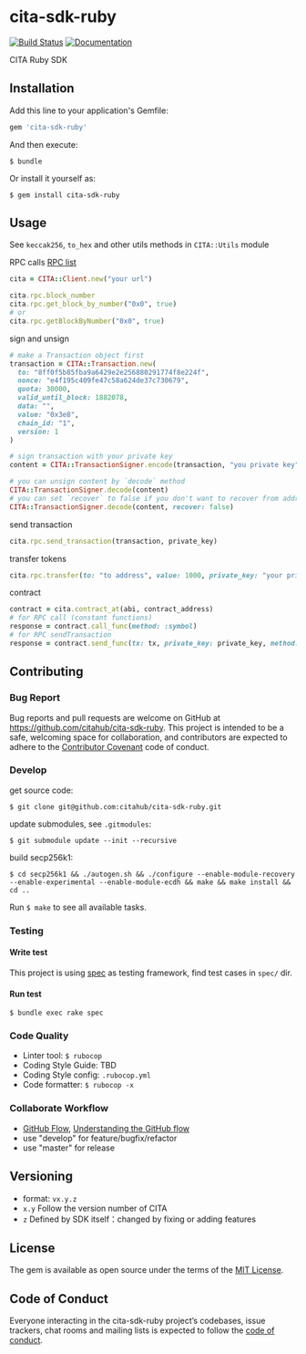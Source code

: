 # cita-sdk-ruby

[![Build Status](https://travis-ci.org/cryptape/cita-sdk-ruby.svg?branch=master)](https://travis-ci.org/cryptape/cita-sdk-ruby)
[![Documentation](http://img.shields.io/badge/docs-rdoc.info-blue.svg)](https://www.rubydoc.info/github/cryptape/cita-sdk-ruby/master)

CITA Ruby SDK

## Installation

Add this line to your application's Gemfile:

```ruby
gem 'cita-sdk-ruby'
```

And then execute:

    $ bundle

Or install it yourself as:

    $ gem install cita-sdk-ruby

## Usage

See `keccak256`, `to_hex` and other utils methods in `CITA::Utils` module

RPC calls [RPC list](https://docs.nervos.org/cita/#/rpc_guide/rpc)

```ruby
cita = CITA::Client.new("your url")

cita.rpc.block_number
cita.rpc.get_block_by_number("0x0", true)
# or
cita.rpc.getBlockByNumber("0x0", true) 
```

sign and unsign

```ruby
# make a Transaction object first
transaction = CITA::Transaction.new(
  to: "8ff0f5b85fba9a6429e2e256880291774f8e224f",
  nonce: "e4f195c409fe47c58a624de37c730679",
  quota: 30000,
  valid_until_block: 1882078,
  data: "",
  value: "0x3e8",
  chain_id: "1",
  version: 1
)

# sign transaction with your private key
content = CITA::TransactionSigner.encode(transaction, "you private key")

# you can unsign content by `decode` method
CITA::TransactionSigner.decode(content) 
# you can set `recover` to false if you don't want to recover from address and public key
CITA::TransactionSigner.decode(content, recover: false)
```

send transaction

```ruby
cita.rpc.send_transaction(transaction, private_key)
```

transfer tokens

```ruby
cita.rpc.transfer(to: "to address", value: 1000, private_key: "your private key")
```

contract

```ruby
contract = cita.contract_at(abi, contract_address)
# for RPC call (constant functions)
response = contract.call_func(method: :symbol)
# for RPC sendTransaction
response = contract.send_func(tx: tx, private_key: private_key, method: :transfer, params: [address, tokens])
```

## Contributing

### Bug Report

Bug reports and pull requests are welcome on GitHub at https://github.com/citahub/cita-sdk-ruby. This project is intended to be a safe, welcoming space for collaboration, and contributors are expected to adhere to the [Contributor Covenant](http://contributor-covenant.org) code of conduct.

### Develop

get source code:

```
$ git clone git@github.com:citahub/cita-sdk-ruby.git
```

update submodules, see `.gitmodules`:

```
$ git submodule update --init --recursive
```

build secp256k1:

```
$ cd secp256k1 && ./autogen.sh && ./configure --enable-module-recovery --enable-experimental --enable-module-ecdh && make && make install && cd ..
```

Run `$ make` to see all available tasks.

### Testing

#### Write test

This project is using [spec](https://github.com/rspec/rspec) as testing framework, find test cases in `spec/` dir.

#### Run test

```
$ bundle exec rake spec
```

### Code Quality

* Linter tool: `$ rubocop`
* Coding Style Guide: TBD
* Coding Style config: `.rubocop.yml`
* Code formatter: `$ rubocop -x`

### Collaborate Workflow

* [GitHub Flow](https://help.github.com/en/articles/github-flow), [Understanding the GitHub flow](https://guides.github.com/introduction/flow/)
* use "develop" for feature/bugfix/refactor 
* use "master" for release

## Versioning

- format: `vx.y.z`
- `x.y` Follow the version number of CITA
- `z` Defined by SDK itself：changed by fixing or adding features

## License

The gem is available as open source under the terms of the [MIT License](https://opensource.org/licenses/MIT).

## Code of Conduct

Everyone interacting in the cita-sdk-ruby project’s codebases, issue trackers, chat rooms and mailing lists is expected to follow the [code of conduct](https://github.com/cryptape/cita-sdk-ruby/blob/master/CODE_OF_CONDUCT.md).
